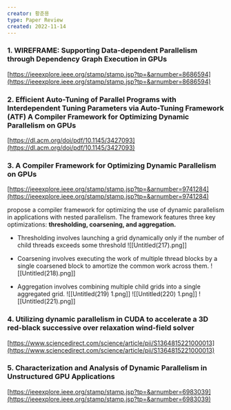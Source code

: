 ```yaml
---
creator: 황준용
type: Paper Review
created: 2022-11-14
---
```

### 1. WIREFRAME: Supporting Data-dependent Parallelism through Dependency Graph Execution in GPUs

[https://ieeexplore.ieee.org/stamp/stamp.jsp?tp=&arnumber=8686594](https://ieeexplore.ieee.org/stamp/stamp.jsp?tp=&arnumber=8686594)

### 2. Efficient Auto-Tuning of Parallel Programs with Interdependent Tuning Parameters via Auto-Tuning Framework (ATF) A Compiler Framework for Optimizing Dynamic Parallelism on GPUs

[https://dl.acm.org/doi/pdf/10.1145/3427093](https://dl.acm.org/doi/pdf/10.1145/3427093)

### 3. A Compiler Framework for Optimizing Dynamic Parallelism on GPUs

[https://ieeexplore.ieee.org/stamp/stamp.jsp?tp=&arnumber=9741284](https://ieeexplore.ieee.org/stamp/stamp.jsp?tp=&arnumber=9741284)

propose a compiler framework for optimizing the use of dynamic parallelism in applications with nested parallelism. The framework features three key optimizations: **thresholding, coarsening, and aggregation.**

- Thresholding involves launching a grid dynamically only if the number of child threads exceeds some threshold
![[Untitled(217).png]]


- Coarsening involves executing the work of multiple thread blocks by a single coarsened block to amortize the common work across them.
![[Untitled(218).png]]


- Aggregation involves combining multiple child grids into a single aggregated grid.
![[Untitled(219) 1.png]]
![[Untitled(220) 1.png]]
![[Untitled(221).png]]


### 4. Utilizing dynamic parallelism in CUDA to accelerate a 3D red-black successive over relaxation wind-field solver

[https://www.sciencedirect.com/science/article/pii/S1364815221000013](https://www.sciencedirect.com/science/article/pii/S1364815221000013)

### 5. Characterization and Analysis of Dynamic Parallelism in Unstructured GPU Applications

[https://ieeexplore.ieee.org/stamp/stamp.jsp?tp=&arnumber=6983039](https://ieeexplore.ieee.org/stamp/stamp.jsp?tp=&arnumber=6983039)